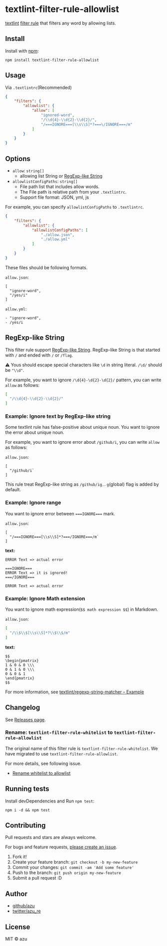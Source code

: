# textlint-filter-rule-allowlist

[textlint](https://github.com/textlint) [filter rule](https://github.com/textlint/textlint/blob/master/docs/filter-rule.md "Filter rule") that filters any word by allowing lists.

## Install

Install with [npm](https://www.npmjs.com/):

    npm install textlint-filter-rule-allowlist

## Usage

Via `.textlintrc`(Recommended)

```json
{
    "filters": {
        "allowlist": {
            "allow": [
                "ignored-word",
                "/\\d{4}-\\d{2}-\\d{2}/",
                "/===IGNORE===[\\s\\S]*?===\/IGNORE===/m"
            ]
        }
    }
}
```

## Options

- `allow`: `string[]`
    - allowing list String or [RegExp-like String](https://github.com/textlint/regexp-string-matcher#regexp-like-string)
- `allowlistConfigPaths`: `string[]`
    - File path list that includes allow words.
    - The File path is relative path from your `.textlintrc`.
    - Support file format: JSON, yml, js

For example, you can specify `allowlistConfigPaths` to `.textlintrc`.

```json
{
    "filters": {
        "allowlist": {
            "allowlistConfigPaths": [
                "./allow.json",
                "./allow.yml"
            ]
        }
    }
}
```

These files should be following formats.

`allow.json`:
```
[
  "ignore-word",
  "/yes/i"
]
```

`allow.yml`:
```
- "ignore-word",
- /yes/i
```


## RegExp-like String

This filter rule support [RegExp-like String](https://github.com/textlint/regexp-string-matcher#regexp-like-string).
RegExp-like String is that started with `/` and ended with `/` or `/flag`.

:warning: Yous should escape special characters like `\d` in string literal.
`/\d/` should be `"\\d"`.

For example, you want to ignore `/\d{4}-\d{2}-\d{2}/` pattern, you can write `allow` as follows:

```json
[
  "/\\d{4}-\\d{2}-\\d{2}/"
]
```

### Example: Ignore text by RegExp-like string

Some textlint rule has false-positive about unique noun.
You want to ignore the error about unique noun.

For example, you want to ignore error about `/github/i`, you can write `allow` as follows:

`allow.json`:
```
[
  "/github/i`
]
```

This rule treat RegExp-like string as `/github/ig.`.
`g`(global) flag is added by default.

### Example: Ignore range

You want to ignore error between `===IGNORE===` mark.

`allow.json`:
```
[
  "/===IGNORE===[\\s\\S]*?===/IGNORE===/m`
]
```

**text:**
```
ERROR Text => actual error

===IGNORE===
ERROR Text => it is ignored!
===/IGNORE===

ERROR Text => actual error
```

### Example: Ignore Math extension

You want to ignore math expression(`$$ math expression $$`) in Markdown.

`allow.json`:
```json
[
  "/\\$\\$[\\s\\S]*?\\$\\$/m"
]
```

**text:**
```
$$
\begin{pmatrix}
1 & 0 & 0 \\\ 
0 & 1 & 0 \\\
0 & 0 & 1
\end{pmatrix}
$$
```

For more information, see [textlint/regexp-string-matcher – Example](https://github.com/textlint/regexp-string-matcher#examples)

## Changelog

See [Releases page](https://github.com/textlint/textlint-filter-rule-allowlist/releases).

### Rename: `textlint-filter-rule-whitelist` to `textlint-filter-rule-allowlist`

The original name of this filter rule is `textlint-filter-rule-whitelist`.
We have migrated to use `textlint-filter-rule-allowlist`.

For more details, see following issue.

- [Rename whitelist to allowlist](https://github.com/textlint/textlint-filter-rule-allowlist/pull/9)

## Running tests

Install devDependencies and Run `npm test`:

    npm i -d && npm test

## Contributing

Pull requests and stars are always welcome.

For bugs and feature requests, [please create an issue](https://github.com/textlint/textlint-filter-rule-allowlist/issues).

1. Fork it!
2. Create your feature branch: `git checkout -b my-new-feature`
3. Commit your changes: `git commit -am 'Add some feature'`
4. Push to the branch: `git push origin my-new-feature`
5. Submit a pull request :D

## Author

- [github/azu](https://github.com/azu)
- [twitter/azu_re](https://twitter.com/azu_re)

## License

MIT © azu
